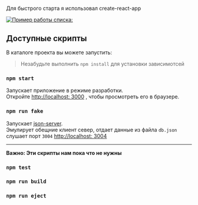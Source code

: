 #
Для быстрого старта я использовал create-react-app

[![Пример работы списка:](https://api.monosnap.com/file/download?id=7uU9xmdfFYXhCylRnzQ1I3303UOsfz)](https://api.monosnap.com/file/download?id=7uU9xmdfFYXhCylRnzQ1I3303UOsfz)

## Доступные скрипты

В каталоге проекта вы можете запустить:
> Незабудьте выполнить `npm install` для установки зависимотсей

### `npm start`

Запускает приложение в режиме разработки. \
Откройте [http://localhost: 3000](http://localhost:3000) , чтобы просмотреть его в браузере.

### `npm run fake`
Запускает [json-server](https://www.npmjs.com/package/json-server). \
Эмулирует обещние клиент север, отдает данные из файла `db.json` слушает порт `3004`
[http://localhost: 3004](http://localhost:3004)


----
**Важно: Эти скрипты нам пока что не нужны**
### `npm test`
### `npm run build`
### `npm run eject`
